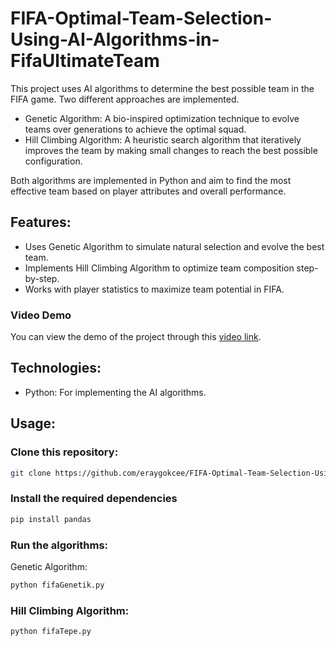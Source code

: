 # FIFA-Optimal-Team-Selection-Using-AI-Algorithms-in-FifaUltimateTeam
This project uses AI algorithms to determine the best possible team in the FIFA game. Two different approaches are implemented.

* Genetic Algorithm: A bio-inspired optimization technique to evolve teams over generations to achieve the optimal squad.
* Hill Climbing Algorithm: A heuristic search algorithm that iteratively improves the team by making small changes to reach the best possible configuration.

Both algorithms are implemented in Python and aim to find the most effective team based on player attributes and overall performance.

## Features:
* Uses Genetic Algorithm to simulate natural selection and evolve the best team.
* Implements Hill Climbing Algorithm to optimize team composition step-by-step.
* Works with player statistics to maximize team potential in FIFA.

### Video Demo
You can view the demo of the project through this [video link](https://youtu.be/6CuX-jBqNY8).
## Technologies:
* Python: For implementing the AI algorithms.

## Usage:
### Clone this repository:
```bash
git clone https://github.com/eraygokcee/FIFA-Optimal-Team-Selection-Using-AI-Algorithms.git
```
### Install the required dependencies
```bash
pip install pandas
```
### Run the algorithms:
Genetic Algorithm:
```bash
python fifaGenetik.py
```
### Hill Climbing Algorithm:
```bash
python fifaTepe.py
```

